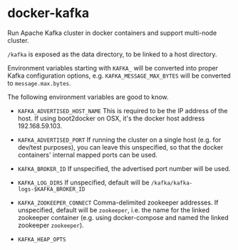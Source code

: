 docker-kafka
============

Run Apache Kafka cluster in docker containers and support multi-node cluster.

`/kafka` is exposed as the data directory, to be linked to a host directory.

Environment variables starting with `KAFKA_` will be converted into proper Kafka configuration options, e.g. `KAFKA_MESSAGE_MAX_BYTES` will be converted to `message.max.bytes`. 

The following environment variables are good to know.

* `KAFKA_ADVERTISED_HOST_NAME` This is required to be the IP address of the host. If using boot2docker on OSX, it's the docker host address 192.168.59.103.

* `KAFKA_ADVERTISED_PORT` If running the cluster on a single host (e.g. for dev/test purposes), you can leave this unspecified, so that the docker containers' internal mapped ports can be used.

* `KAFKA_BROKER_ID` If unspecified, the advertised port number will be used. 

* `KAFKA_LOG_DIRS` If unspecified, default will be `/kafka/kafka-logs-$KAFKA_BROKER_ID`

* `KAFKA_ZOOKEEPER_CONNECT` Comma-delimited zookeeper addresses. If unspecified, default will be `zookeeper`, i.e. the name for the linked zookeeper container (e.g. using docker-compose and named the linked zookeeper `zookeeper`).

* `KAFKA_HEAP_OPTS` 

